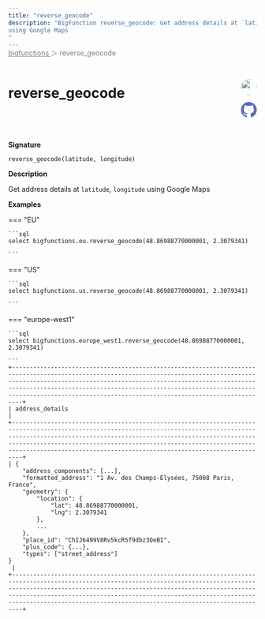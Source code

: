 ```yaml
---
title: "reverse_geocode"
description: "BigFunction reverse_geocode: Get address details at `latitude`, `longitude`
using Google Maps
"
---
```


<span style="color: gray; position: relative; top: -1rem">
  <a href=".." style="color: gray">bigfunctions </a> ＞ reverse_geocode
</span>

# reverse_geocode


<div style="position: relative; top: -4rem; margin-bottom:  -2rem; text-align: right; z-index: 9999;">
  
  <a href="https://www.linkedin.com/in/guillaume-pivette" title="Author: Guillaume Pivette" target="_blank">
    <img src="https://cdn-images-1.medium.com/v2/resize:fit:92/1*jHdQzX82eU5lyjBYp63NqQ@2x.png" width="32" style=" border-radius: 50% !important">
  </a>
  
  <a href="reverse_geocode.yaml" title="Edit on GitHub" target="_blank"><svg xmlns="http://www.w3.org/2000/svg" width="32" height="32" viewBox="0 0 24 24"><path fill="#5d6cc0" d="M12 0c-6.626 0-12 5.373-12 12 0 5.302 3.438 9.8 8.207 11.387.599.111.793-.261.793-.577v-2.234c-3.338.726-4.033-1.416-4.033-1.416-.546-1.387-1.333-1.756-1.333-1.756-1.089-.745.083-.729.083-.729 1.205.084 1.839 1.237 1.839 1.237 1.07 1.834 2.807 1.304 3.492.997.107-.775.418-1.305.762-1.604-2.665-.305-5.467-1.334-5.467-5.931 0-1.311.469-2.381 1.236-3.221-.124-.303-.535-1.524.117-3.176 0 0 1.008-.322 3.301 1.23.957-.266 1.983-.399 3.003-.404 1.02.005 2.047.138 3.006.404 2.291-1.552 3.297-1.23 3.297-1.23.653 1.653.242 2.874.118 3.176.77.84 1.235 1.911 1.235 3.221 0 4.609-2.807 5.624-5.479 5.921.43.372.823 1.102.823 2.222v3.293c0 .319.192.694.801.576 4.765-1.589 8.199-6.086 8.199-11.386 0-6.627-5.373-12-12-12z"/></svg></a>
</div>



**Signature** 
```
reverse_geocode(latitude, longitude)
```

**Description**

Get address details at `latitude`, `longitude`
using Google Maps






**Examples**













=== "EU"

    ```sql
    select bigfunctions.eu.reverse_geocode(48.86988770000001, 2.3079341)
    
    ```




=== "US"

    ```sql
    select bigfunctions.us.reverse_geocode(48.86988770000001, 2.3079341)
    
    ```




=== "europe-west1"

    ```sql
    select bigfunctions.europe_west1.reverse_geocode(48.86988770000001, 2.3079341)
    
    ```









<pre style="margin-top: -1rem;">
<code style="padding-top: 0px; padding-bottom: 0px;">+-----------------------------------------------------------------------------------------------------------------------------------------------------------------------------------------------------------------------------------------------------------------------------------------------------------------------------------------------------------------+
| address_details                                                                                                                                                                                                                                                                                                                                                 |
+-----------------------------------------------------------------------------------------------------------------------------------------------------------------------------------------------------------------------------------------------------------------------------------------------------------------------------------------------------------------+
| {
    &#34;address_components&#34;: [...],
    &#34;formatted_address&#34;: &#34;1 Av. des Champs-Élysées, 75008 Paris, France&#34;,
    &#34;geometry&#34;: {
        &#34;location&#34;: {
            &#34;lat&#34;: 48.86988770000001,
            &#34;lng&#34;: 2.3079341
        },
        ...
    },
    &#34;place_id&#34;: &#34;ChIJ6499V8Rv5kcR5f9dbz3OeBI&#34;,
    &#34;plus_code&#34;: {...},
    &#34;types&#34;: [&#34;street_address&#34;]
}
 |
+-----------------------------------------------------------------------------------------------------------------------------------------------------------------------------------------------------------------------------------------------------------------------------------------------------------------------------------------------------------------+
</code>
</pre>









